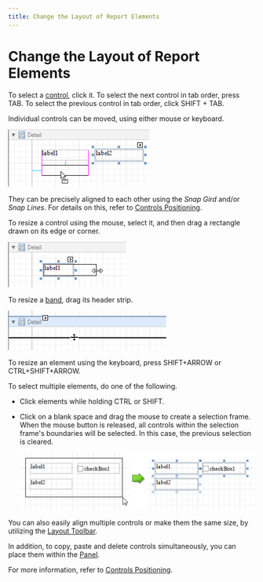 ```yaml
---
title: Change the Layout of Report Elements
---
```

# Change the Layout of Report Elements
To select a [control](../../../../../interface-elements-for-desktop/articles/report-designer/report-designer-for-winforms/report-designer-reference/report-controls.md), click it. To select the next control in tab order, press TAB. To select the previous control in tab order, click SHIFT + TAB.

Individual controls can be moved, using either mouse or keyboard.

![RD_SnapGrid_4](../../../../images/Img11122.png)

They can be precisely aligned to each other using the _Snap Gird_ and/or _Snap Lines_. For details on this, refer to [Controls Positioning](../../../../../interface-elements-for-desktop/articles/report-designer/report-designer-for-winforms/create-reports/basic-operations/controls-positioning.md).

To resize a control using the mouse, select it, and then drag a rectangle drawn on its edge or corner.

![ReportLayout-Resizing](../../../../images/Img9168.png)

To resize a [band](../../../../../interface-elements-for-desktop/articles/report-designer/report-designer-for-winforms/report-designer-reference/report-bands.md), drag its header strip.

![ReportLayout-ResizingBands](../../../../images/Img11125.png)

To resize an element using the keyboard, press SHIFT+ARROW or CTRL+SHIFT+ARROW.

To select multiple elements, do one of the following.
* Click elements while holding CTRL or SHIFT.
* Click on a blank space and drag the mouse to create a selection frame. When the mouse button is released, all controls within the selection frame's boundaries will be selected. In this case, the previous selection is cleared.
	
	![ReportLayout-Selecting](../../../../images/Img11124.png)

You can also easily align multiple controls or make them the same size, by utilizing the [Layout Toolbar](../../../../../interface-elements-for-desktop/articles/report-designer/report-designer-for-winforms/report-designer-reference/report-designer-ui/layout-toolbar.md).

In addition, to copy, paste and delete controls simultaneously, you can place them within the [Panel](../../../../../interface-elements-for-desktop/articles/report-designer/report-designer-for-winforms/report-designer-reference/report-controls/panel.md).

For more information, refer to [Controls Positioning](../../../../../interface-elements-for-desktop/articles/report-designer/report-designer-for-winforms/create-reports/basic-operations/controls-positioning.md).